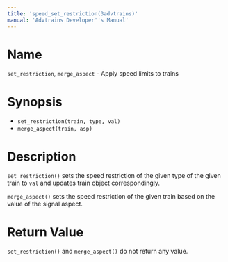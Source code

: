 ```yaml
---
title: 'speed_set_restriction(3advtrains)'
manual: 'Advtrains Developer''s Manual'
---
```


# Name
`set_restriction`, `merge_aspect` - Apply speed limits to trains

# Synopsis

* `set_restriction(train, type, val)`
* `merge_aspect(train, asp)`

# Description
`set_restriction()` sets the speed restriction of the given type of the given train to `val` and updates train object correspondingly.

`merge_aspect()` sets the speed restriction of the given train based on the value of the signal aspect.

# Return Value
`set_restriction()` and `merge_aspect()` do not return any value.
